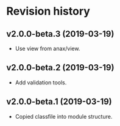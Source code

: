 Revision history
=================================



v2.0.0-beta.3 (2019-03-19)
---------------------------------

* Use view from anax/view.



v2.0.0-beta.2 (2019-03-19)
---------------------------------

* Add validation tools.



v2.0.0-beta.1 (2019-03-19)
---------------------------------

* Copied classfile into module structure.
